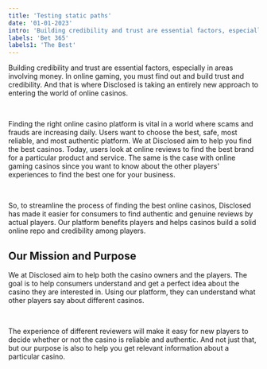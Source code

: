 ```yaml
---
title: 'Testing static paths'
date: '01-01-2023'
intro: 'Building credibility and trust are essential factors, especially in areas involving money. In online gaming, you must find out and '
labels: 'Bet 365'
labels1: 'The Best'
---
```


Building credibility and trust are essential factors, especially in areas involving money. In online gaming, you must find out and build trust and credibility. And that is where Disclosed is taking an entirely new approach to entering the world of online casinos. 

&nbsp;

Finding the right online casino platform is vital in a world where scams and frauds are increasing daily. Users want to choose the best, safe, most reliable, and most authentic platform. We at Disclosed aim to help you find the best casinos. 
Today, users look at online reviews to find the best brand for a particular product and service. The same is the case with online gaming casinos since you want to know about the other players' experiences to find the best one for your business. 

&nbsp;

So, to streamline the process of finding the best online casinos, Disclosed has made it easier for consumers to find authentic and genuine reviews by actual players. Our platform benefits players and helps casinos build a solid online repo and credibility among players. 

## Our Mission and Purpose

We at Disclosed aim to help both the casino owners and the players. The goal is to help consumers understand and get a perfect idea about the casino they are interested in. Using our platform, they can understand what other players say about different casinos. 

&nbsp;

The experience of different reviewers will make it easy for new players to decide whether or not the casino is reliable and authentic. And not just that, but our purpose is also to help you get relevant information about a particular casino.
